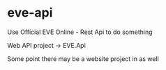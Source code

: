 # eve-api

Use Official EVE Online - Rest Api to do something

Web API project -> EVE.Api

Some point there may be a website project in as well